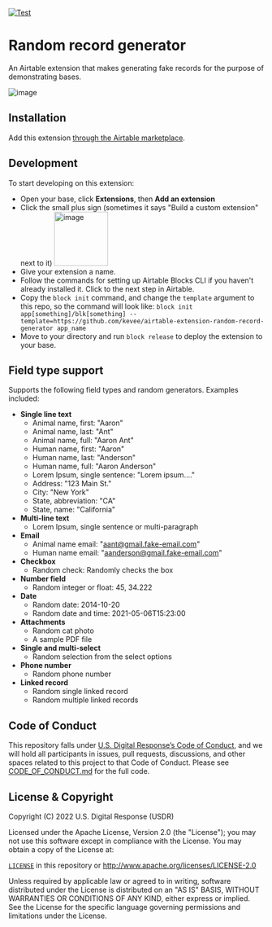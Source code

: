 [![Test](https://github.com/usdigitalresponse/airtable-extension-random-record-generator/actions/workflows/test.yml/badge.svg)](https://github.com/usdigitalresponse/airtable-extension-random-record-generator/actions/workflows/test.yml)

# Random record generator

An Airtable extension that makes generating fake records for the purpose of demonstrating bases.

![image](https://user-images.githubusercontent.com/270536/190019329-b7c008df-ca32-4f25-85e8-1153966e8a26.png)

## Installation

Add this extension [through the Airtable marketplace](https://airtable.com/marketplace/blkuZ6kbfEjCTxSNV/random-record-generator).

## Development

To start developing on this extension:

- Open your base, click **Extensions**, then **Add an extension**
- Click the small plus sign (sometimes it says "Build a custom extension" next to it)
  <img width="106" alt="image" src="https://user-images.githubusercontent.com/270536/191860246-6acdbdf0-a2c1-4b27-8ba1-cb7ee74870e8.png">
- Give your extension a name.
- Follow the commands for setting up Airtable Blocks CLI if you haven't already installed it. Click to the next step in Airtable.
- Copy the `block init` command, and change the `template` argument to this repo, so the command will look like:
  `block init app[something]/blk[something] --template=https://github.com/kevee/airtable-extension-random-record-generator app_name`
- Move to your directory and run `block release` to deploy the extension to your base.

## Field type support

Supports the following field types and random generators. Examples included:

- **Single line text**
  - Animal name, first: "Aaron"
  - Animal name, last: "Ant"
  - Animal name, full: "Aaron Ant"
  - Human name, first: "Aaron"
  - Human name, last: "Anderson"
  - Human name, full: "Aaron Anderson"
  - Lorem Ipsum, single sentence: "Lorem ipsum...."
  - Address: "123 Main St."
  - City: "New York"
  - State, abbreviation: "CA"
  - State, name: "California"
- **Multi-line text**
  - Lorem Ipsum, single sentence or multi-paragraph
- **Email**
  - Animal name email: "aant@gmail.fake-email.com"
  - Human name email: "aanderson@gmail.fake-email.com"
- **Checkbox**
  - Random check: Randomly checks the box
- **Number field**
  - Random integer or float: 45, 34.222
- **Date**
  - Random date: 2014-10-20
  - Random date and time: 2021-05-06T15:23:00
- **Attachments**
  - Random cat photo
  - A sample PDF file
- **Single and multi-select**
  - Random selection from the select options
- **Phone number**
  - Random phone number
- **Linked record**
  - Random single linked record
  - Random multiple linked records

## Code of Conduct

This repository falls under [U.S. Digital Response’s Code of Conduct](./CODE_OF_CONDUCT.md), and we will hold all participants in issues, pull requests, discussions, and other spaces related to this project to that Code of Conduct. Please see [CODE_OF_CONDUCT.md](./CODE_OF_CONDUCT.md) for the full code.

## License & Copyright

Copyright (C) 2022 U.S. Digital Response (USDR)

Licensed under the Apache License, Version 2.0 (the "License"); you may not use this software except in compliance with the License. You may obtain a copy of the License at:

[`LICENSE`](./LICENSE) in this repository or http://www.apache.org/licenses/LICENSE-2.0

Unless required by applicable law or agreed to in writing, software distributed under the License is distributed on an "AS IS" BASIS, WITHOUT WARRANTIES OR CONDITIONS OF ANY KIND, either express or implied. See the License for the specific language governing permissions and limitations under the License.
